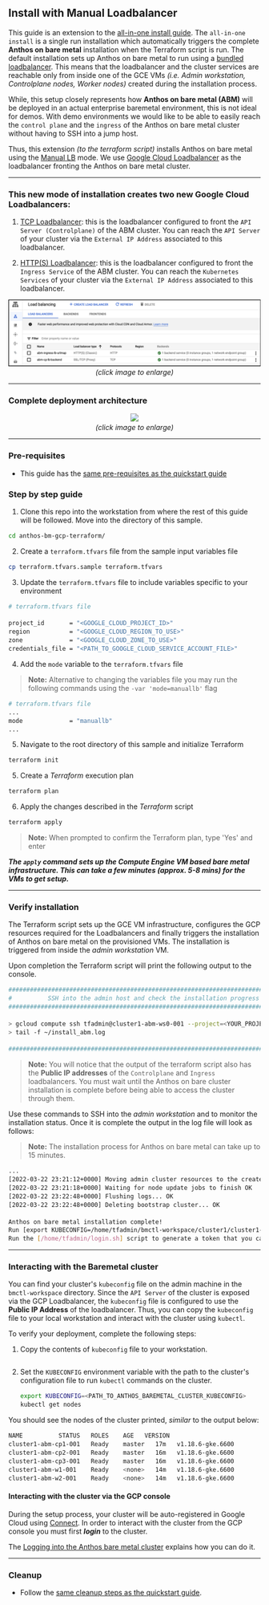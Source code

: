 ## Install with Manual Loadbalancer

This guide is an extension to the [all-in-one install guide](one_click_install.md).
The `all-in-one install` is a single run installation which automatically
triggers the complete **Anthos on bare metal** installation when the Terraform
script is run. The default installation sets up Anthos on bare metal to run
using a [bundled loadbalancer](https://cloud.google.com/anthos/clusters/docs/bare-metal/latest/installing/bundled-lb).
This means that the loadbalancer and the cluster services are reachable only
from inside one of the GCE VMs _(i.e. Admin workstation, Controlplane nodes, Worker nodes)_
created during the installation process.

While, this setup closely represents how **Anthos on bare metal (ABM)** will be
deployed in an actual enterprise baremetal environment, this is not ideal for
demos. With demo environments we would like to be able to easily reach the
`control plane` and the `ingress` of the Anthos on bare metal cluster without
having to SSH into a jump host.

Thus, this extension _(to the terraform script)_ installs Anthos on bare metal
using the [Manual LB](https://cloud.google.com/anthos/clusters/docs/bare-metal/latest/installing/manual-lb)
mode. We use [Google Cloud Loadbalancer](https://cloud.google.com/load-balancing/docs/load-balancing-overview)
as the loadbalancer fronting the Anthos on bare metal cluster.

---

### This new mode of installation creates **two** new Google Cloud Loadbalancers:
1. [TCP Loadbalancer](https://cloud.google.com/load-balancing/docs/ssl): this is
   the loadbalancer configured to front the `API Server (Controlplane)` of the
   ABM cluster. You can reach the `API Server` of your cluster via the
   `External IP Address` associated to this loadbalancer.
   
2. [HTTP(S) Loadbalancer](https://cloud.google.com/load-balancing/docs/https):
   this is the loadbalancer configured to front the `Ingress Service` of the ABM
   cluster. You can reach the `Kubernetes Services` of your cluster via the
   `External IP Address` associated to this loadbalancer.
 
<p align="center">
  <img src="images/gcp_lbs.png">
  <em>
    </br>
    (click image to enlarge)
  </em>
</p>

---

### Complete deployment architecture

<p align="center">
  <img src="images/picture here.png">
  <em>
    </br>
    (click image to enlarge)
  </em>
</p>

---

### Pre-requisites
- This guide has the [same pre-requisites as the quickstart guide](/anthos-bm-gcp-terraform/README.md#pre-requisites)

### Step by step guide

1. Clone this repo into the workstation from where the rest of this guide will be followed.
   Move into the directory of this sample.
```sh
cd anthos-bm-gcp-terraform/
```

2. Create a `terraform.tfvars` file from the sample input variables file
```sh
cp terraform.tfvars.sample terraform.tfvars
```

3. Update the `terraform.tfvars` file to include variables specific to your environment
```sh
# terraform.tfvars file

project_id       = "<GOOGLE_CLOUD_PROJECT_ID>"
region           = "<GOOGLE_CLOUD_REGION_TO_USE>"
zone             = "<GOOGLE_CLOUD_ZONE_TO_USE>"
credentials_file = "<PATH_TO_GOOGLE_CLOUD_SERVICE_ACCOUNT_FILE>"
```

4. Add the `mode` variable to the `terraform.tfvars` file

> **Note:** Alternative to changing the variables file you may run the following commands
> using the `-var 'mode=manuallb'` flag

```sh
# terraform.tfvars file
...
mode             = "manuallb"
...
```

5. Navigate to the root directory of this sample and initialize Terraform
```sh
terraform init
```

5. Create a _Terraform_ execution plan
```sh
terraform plan
```

6. Apply the changes described in the _Terraform_ script
```sh
terraform apply
```
> **Note:** When prompted to confirm the Terraform plan, type 'Yes' and enter

***The `apply` command sets up the Compute Engine VM based bare metal infrastructure. This can take a few minutes (approx. 5-8 mins) for the VMs to get setup.***

---
### Verify installation

The Terraform script sets up the GCE VM infrastructure, configures the GCP resources required for the Loadbalancers and finally triggers the installation of Anthos on bare metal on the provisioned VMs. The installation is triggered from inside the _admin workstation_ VM.

Upon completion the Terraform script will print the following output to the console.
```sh
################################################################################
#          SSH into the admin host and check the installation progress         #
################################################################################

> gcloud compute ssh tfadmin@cluster1-abm-ws0-001 --project=<YOUR_PROJECT> --zone=<YOUR_ZONE>
> tail -f ~/install_abm.log

################################################################################
```

> **Note:** You will notice that the output of the terraform script also has the
> **Public IP addresses** of the `Controlplane` and `Ingress` loadbalancers. You
> must wait until the Anthos on bare cluster installation is complete before
> being able to access the cluster through them.

Use these commands to SSH into the _admin workstation_ and to monitor the installation status.
Once it is complete the output in the log file will look as follows:

> **Note:** The installation process for Anthos on bare metal can take up to 15
> minutes.

```sh
...
[2022-03-22 23:21:12+0000] Moving admin cluster resources to the created admin cluster
[2022-03-22 23:21:18+0000] Waiting for node update jobs to finish OK
[2022-03-22 23:22:48+0000] Flushing logs... OK
[2022-03-22 23:22:48+0000] Deleting bootstrap cluster... OK

Anthos on bare metal installation complete!
Run [export KUBECONFIG=/home/tfadmin/bmctl-workspace/cluster1/cluster1-kubeconfig] to set the kubeconfig
Run the [/home/tfadmin/login.sh] script to generate a token that you can use to login to the cluster from the Google Cloud Console
```
---
### Interacting with the Baremetal cluster

You can find your cluster's `kubeconfig` file on the admin machine in the
`bmctl-workspace` directory. Since the `API Server` of the cluster is exposed
via the GCP Loadbalancer, the `kubeconfig` file is configured to use the
**Public IP Address** of the loadbalancer. Thus, you can copy the `kubeconfig`
file to your local workstation and interact with the cluster using `kubectl`. 

To verify your deployment, complete the following steps:

1. Copy the contents of `kubeconfig` file to your workstation.
    ```sh
    ```

2. Set the `KUBECONFIG` environment variable with the path to the cluster's configuration file to run `kubectl` commands on the cluster.
    ```sh
    export KUBECONFIG=<PATH_TO_ANTHOS_BAREMETAL_CLUSTER_KUBECONFIG>
    kubectl get nodes
    ```

You should see the nodes of the cluster printed, _similar_ to the output below:
```sh
NAME          STATUS   ROLES    AGE   VERSION
cluster1-abm-cp1-001   Ready    master   17m   v1.18.6-gke.6600
cluster1-abm-cp2-001   Ready    master   16m   v1.18.6-gke.6600
cluster1-abm-cp3-001   Ready    master   16m   v1.18.6-gke.6600
cluster1-abm-w1-001    Ready    <none>   14m   v1.18.6-gke.6600
cluster1-abm-w2-001    Ready    <none>   14m   v1.18.6-gke.6600
```

#### Interacting with the cluster via the GCP console

During the setup process, your cluster will be auto-registered in Google Cloud using [Connect](https://cloud.google.com/anthos/multicluster-management/connect/overview). In order to interact with the cluster from the GCP console you must first ***login*** to the cluster.

The [Logging into the Anthos bare metal cluster](login.md) explains how you can do it.

---
### Cleanup

- Follow the [same cleanup steps as the quickstart guide](quickstart.md#cleanup).